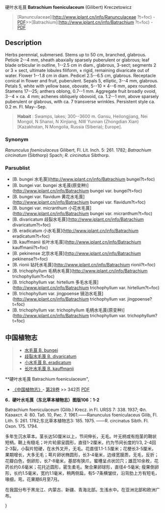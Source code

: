 硬叶水毛茛 **Batrachium foeniculaceum** (Gilibert) Kreczetowicz

> [Ranunculaceae](http://www.iplant.cn/info/Ranunculaceae ?t=foc) - [PDF](http://iplant.cn/foc/pdf/Ranunculaceae.pdf)>>[Batrachium](http://www.iplant.cn/info/Batrachium ?t=foc) - [PDF](http://www.iplant.cn/foc/pdf/Batrachium.pdf)

## Description

Herbs perennial, submersed. Stems up to 50 cm, branched, glabrous. Petiole 2--4 mm, sheath abaxially sparsely puberulent or glabrous; leaf blade orbicular in outline, 1--2.5 cm in diam., glabrous, 3-sect; segments 2 or 3 × sect, ultimate lobules filiform, ± rigid, remaining divaricate out of water. Flower 1--1.8 cm in diam. Pedicel 2.5--6.5 cm, glabrous. Receptacle conical in flower and fruit, puberulent. Sepals 5, elliptic, 3--4 mm, glabrous. Petals 5, white with yellow base, obovate, 5--10 × 4--6 mm, apex rounded. Stamens 17--25; anthers oblong, 0.7--1 mm. Aggregate fruit broadly ovoid, 3--4 × ca. 4 mm; achenes obliquely obovoid, ca. 1.2--1 mm, above sparsely puberulent or glabrous, with ca. 7 transverse wrinkles. Persistent style ca. 0.2 m. Fl. May--Sep.

> **Habait** : 
> Swamps, lakes; 300--3600 m. Gansu, Heilongjiang, Nei Mongol, N Shanxi, N Xinjiang, NW Yunnan (Zhongdian Xian) [Kazakhstan, N Mongolia, Russia (Siberia); Europe].

### Synonym
*Ranunculus foeniculaceus* Gilibert, Fl. Lit. Inch. 5: 261. 1782; *Batrachium circinatum* (Sibthorp) Spach; *R. circinatus* Sibthorp.

### Parsublist

* [B.  bungei  水毛茛](http://www.iplant.cn/info/Batrachium bungei?t=foc)
* [B.  bungei var. bungei  水毛茛(原变种)](http://www.iplant.cn/info/Batrachium bungei var. bungei?t=foc)
* [B.  bungei var. flavidum  黄花水毛茛](http://www.iplant.cn/info/Batrachium bungei var. flavidum?t=foc)
* [B.  bungei var. micranthum  小花水毛茛](http://www.iplant.cn/info/Batrachium bungei var. micranthum?t=foc)
* [B.  divaricatum  歧裂水毛茛](http://www.iplant.cn/info/Batrachium divaricatum?t=foc)
* [B.  eradicatum  小水毛茛](http://www.iplant.cn/info/Batrachium eradicatum?t=foc)
* [B.  kauffmanii  长叶水毛茛](http://www.iplant.cn/info/Batrachium kauffmanii?t=foc)
* [B.  pekinense  北京水毛茛](http://www.iplant.cn/info/Batrachium pekinense?t=foc)
* [B.  rionii  钻托水毛茛](http://www.iplant.cn/info/Batrachium rionii?t=foc)
* [B.  trichophyllum  毛柄水毛茛](http://www.iplant.cn/info/Batrachium trichophyllum?t=foc)
* [B.  trichophyllum var. hirtellum  多毛水毛茛](http://www.iplant.cn/info/Batrachium trichophyllum var. hirtellum?t=foc)
* [B.  trichophyllum var. jingpoense  镜泊水毛茛](http://www.iplant.cn/info/Batrachium trichophyllum var. jingpoense?t=foc)
* [B.  trichophyllum var. trichophyllum  毛柄水毛茛(原变种)](http://www.iplant.cn/info/Batrachium trichophyllum var. trichophyllum?t=foc)

## 中国植物志

> * [水毛茛  B.  bungei](Batrachium-bungei-水毛茛.md)
> * [歧裂水毛茛  B.  divaricatum](Batrachium-divaricatum-歧裂水毛茛.md)
> * [小水毛茛  B.  eradicatum](Batrachium-eradicatum-小水毛茛.md)
> * [长叶水毛茛  B.  kauffmanii](Batrachium-kauffmanii-长叶水毛茛.md)

**硬叶水毛茛 Batrachium foeniculaceum",

* [《中国植物志》](http://www.iplant.cn/frps)- [第28卷](http://www.iplant.cn/frps/vol/28) >> 342页 [PDF](http://www.iplant.cn/frps/pdf/28/342a.pdf)

**6．硬叶水毛茛（东北草本植物志）图版106：1-2**

Batrachium foeniculaceum (Gilib.) Krecz. in Fl. URSS 7: 338. 1937; Фл. Каэахст. 4: 80. Таб. 10, Рис. 7. 1961.——Ranunculus foeniculaceus Gilib, Fl. Lith. 5: 261. 1782;东北草本植物志3: 185. 1975. ——R. circinatus Sibth. Fl. Oxon. 175. 1794.

多年生沉水草本。茎长达50厘米以上，节间伸长，无毛。叶无柄或有抱茎的鞘状短柄，鞘上有糙毛；叶片轮廓呈圆形，直径1-2厘米，约为节间长度的1/3, 2-4回2-3裂，小裂片短硬，在水外叉开，无毛。花直径1.1-1.5厘米；花梗长3-5厘米，果期增长，大多无毛；萼片卵状椭圆形，长3-4毫米，边缘宽膜质，无毛，反折；花瓣白色，倒卵形，长7-8毫米，基部有狭爪，蜜槽呈点状凹穴；雄蕊10余枚，花药长约0.6毫米；花托近圆形，密生柔毛。聚合果卵球形，直径4-5毫米; 瘦果倒卵形，长约1.5毫米，宽约1.1毫米，稍两侧扁，有5-7条横皱纹，沿背肋上方有短毛，喙细，弯。花果期6月至7月。

在我国分布于黑龙江、内蒙古、新疆、青海北部。生浅水中。在亚洲北部和欧洲广布。

}